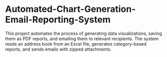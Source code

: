 # Automated-Chart-Generation-Email-Reporting-System
This project automates the process of generating data visualizations, saving them as PDF reports, and emailing them to relevant recipients. The system reads an address book from an Excel file, generates category-based reports, and sends emails with zipped attachments.
